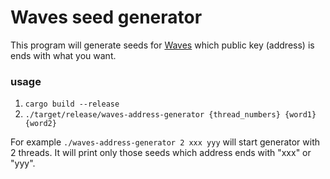 # Waves seed generator

This program will generate seeds for [Waves](https://github.com/wavesplatform/waves) which public key (address) is ends with what you want.

### usage

1. `cargo build --release`
2. `./target/release/waves-address-generator {thread_numbers} {word1} {word2}`

For example `./waves-address-generator 2 xxx yyy` will start generator with 2 threads. It will print only those seeds which address ends with "xxx" or "yyy".